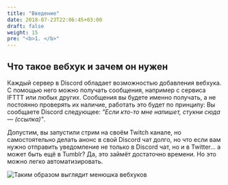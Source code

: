 ```yaml
---
title: "Введение"
date: 2018-07-23T22:06:45+03:00
draft: false
weight: 15
pre: "<b>1. </b>"
---
```

## Что такое вебхук и зачем он нужен

Каждый сервер в Discord обладает возможностью добавления вебхука. С помощью него можно получать сообщения, например с сервиса IFTTT или любых других. Сообщения вы будете именно получать, а не постоянно проверять их наличие, работать это будет по принципу: Вы сообщаете Discord следующее: _"Если кто-то мне напишет, стукни сюда — \(ссылка\)"_.

Допустим, вы запустили стрим на своём Twitch канале, но самостоятельно делать анонс в свой Discord чат долго, но что если вам нужно отправить уведомление не только в Discord чат, но и в Twitter... а может быть ещё в Tumblr? Да, это займёт достаточно времени. Но это можно легко автоматизировать.

![Таким образом выглядит менюшка вебхуков](/img/discord-webhooks_menu.png?classes=shadow)

